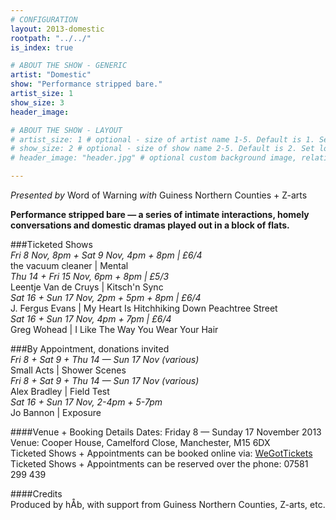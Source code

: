 ```yaml
---
# CONFIGURATION
layout: 2013-domestic
rootpath: "../../"
is_index: true

# ABOUT THE SHOW - GENERIC
artist: "Domestic"
show: "Performance stripped bare."
artist_size: 1
show_size: 3
header_image:

# ABOUT THE SHOW - LAYOUT
# artist_size: 1 # optional - size of artist name 1-5. Default is 1. Set longer names to lower values
# show_size: 2 # optional - size of show name 2-5. Default is 2. Set longer names to lower values
# header_image: "header.jpg" # optional custom background image, relative to current page

---
```

*Presented by* Word of Warning *with* Guiness Northern Counties + Z-arts       
 
**Performance stripped bare — a series of intimate interactions, homely conversations and domestic dramas played out in a block of flats.**    
        
###Ticketed Shows          
*Fri 8 Nov, 8pm + Sat 9 Nov, 4pm + 8pm | £6/4*        
the vacuum cleaner | Mental        
*Thu 14 + Fri 15 Nov, 6pm + 8pm | £5/3*        
Leentje Van de Cruys | Kitsch'n Sync        
*Sat 16 + Sun 17 Nov, 2pm + 5pm + 8pm | £6/4*        
J. Fergus Evans | My Heart Is Hitchhiking Down Peachtree Street        
*Sat 16 + Sun 17 Nov, 4pm + 7pm | £6/4*       
Greg Wohead | I Like The Way You Wear Your Hair        
        
###By Appointment, donations invited        
*Fri 8 + Sat 9 + Thu 14 — Sun 17 Nov (various)*        
Small Acts | Shower Scenes         
*Fri 8 + Sat 9 + Thu 14 — Sun 17 Nov (various)*        
Alex Bradley | Field Test         
*Sat 16 + Sun 17 Nov, 2-4pm + 5-7pm*        
Jo Bannon | Exposure          
          
####Venue + Booking Details
Dates: Friday 8 — Sunday 17 November 2013    
Venue: Cooper House, Camelford Close, Manchester, M15 6DX    
Ticketed Shows + Appointments can be booked online via: [WeGotTickets](http://www.wegottickets.com/wordofwarning)     
Ticketed Shows + Appointments can be reserved over the phone: 07581 299 439       
        
####Credits         
Produced by hÅb, with support from Guiness Northern Counties, Z-arts, etc.
